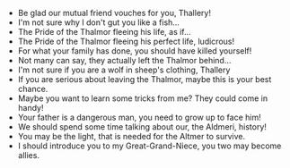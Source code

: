 - Be glad our mutual friend vouches for you, Thallery!
- I'm not sure why I don't gut you like a fish...
- The Pride of the Thalmor fleeing his life, as if...
- The Pride of the Thalmor fleeing his perfect life, ludicrous!
- For what your family has done, you should have killed yourself!
- Not many can say, they actually left the Thalmor behind...
- I'm not sure if you are a wolf in sheep's clothing, Thallery
- If you are serious about leaving the Thalmor, maybe this is your best chance.
- Maybe you want to learn some tricks from me? They could come in handy!
- Your father is a dangerous man, you need to grow up to face him!
- We should spend some time talking about our, the Aldmeri, history!
- You may be the light, that is needed for the Altmer to survive.
- I should introduce you to my Great-Grand-Niece, you two may become allies.
